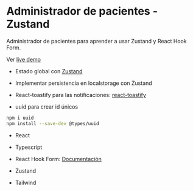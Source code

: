 # Administrador de pacientes - Zustand

Administrador de pacientes para aprender a usar Zustand y React Hook Form.

Ver [live demo](https://administrador-pacientes-con-zustand.netlify.app/)

- Estado global con [Zustand](https://www.npmjs.com/package/zustand)

- Implementar persistencia en localstorage con Zustand

- React-toastify para las notificaciones: [react-toastify](https://www.npmjs.com/package/react-toastify)

- uuid para crear id únicos

```bash
npm i uuid
npm install --save-dev @types/uuid
```

- React

- Typescript

- React Hook Form: [Documentación](https://www.react-hook-form.com/get-started)

- Zustand

- Tailwind
